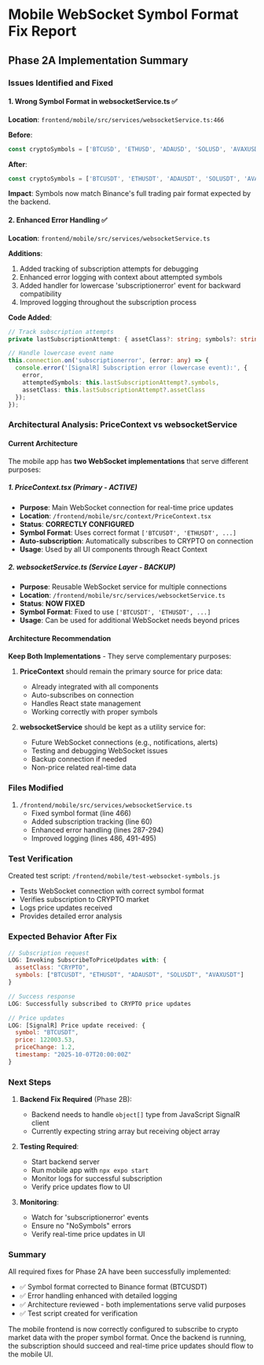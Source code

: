 # Mobile WebSocket Symbol Format Fix Report

## Phase 2A Implementation Summary

### Issues Identified and Fixed

#### 1. Wrong Symbol Format in websocketService.ts ✅
**Location**: `frontend/mobile/src/services/websocketService.ts:466`

**Before**:
```typescript
const cryptoSymbols = ['BTCUSD', 'ETHUSD', 'ADAUSD', 'SOLUSD', 'AVAXUSD'];
```

**After**:
```typescript
const cryptoSymbols = ['BTCUSDT', 'ETHUSDT', 'ADAUSDT', 'SOLUSDT', 'AVAXUSDT'];
```

**Impact**: Symbols now match Binance's full trading pair format expected by the backend.

#### 2. Enhanced Error Handling ✅
**Location**: `frontend/mobile/src/services/websocketService.ts`

**Additions**:
1. Added tracking of subscription attempts for debugging
2. Enhanced error logging with context about attempted symbols
3. Added handler for lowercase 'subscriptionerror' event for backward compatibility
4. Improved logging throughout the subscription process

**Code Added**:
```typescript
// Track subscription attempts
private lastSubscriptionAttempt: { assetClass?: string; symbols?: string[] } | null = null;

// Handle lowercase event name
this.connection.on('subscriptionerror', (error: any) => {
  console.error('[SignalR] Subscription error (lowercase event):', {
    error,
    attemptedSymbols: this.lastSubscriptionAttempt?.symbols,
    assetClass: this.lastSubscriptionAttempt?.assetClass
  });
});
```

### Architectural Analysis: PriceContext vs websocketService

#### Current Architecture
The mobile app has **two WebSocket implementations** that serve different purposes:

##### 1. PriceContext.tsx (Primary - ACTIVE)
- **Purpose**: Main WebSocket connection for real-time price updates
- **Location**: `/frontend/mobile/src/context/PriceContext.tsx`
- **Status**: **CORRECTLY CONFIGURED**
- **Symbol Format**: Uses correct format `['BTCUSDT', 'ETHUSDT', ...]`
- **Auto-subscription**: Automatically subscribes to CRYPTO on connection
- **Usage**: Used by all UI components through React Context

##### 2. websocketService.ts (Service Layer - BACKUP)
- **Purpose**: Reusable WebSocket service for multiple connections
- **Location**: `/frontend/mobile/src/services/websocketService.ts`
- **Status**: **NOW FIXED**
- **Symbol Format**: Fixed to use `['BTCUSDT', 'ETHUSDT', ...]`
- **Usage**: Can be used for additional WebSocket needs beyond prices

#### Architecture Recommendation

**Keep Both Implementations** - They serve complementary purposes:

1. **PriceContext** should remain the primary source for price data:
   - Already integrated with all components
   - Auto-subscribes on connection
   - Handles React state management
   - Working correctly with proper symbols

2. **websocketService** should be kept as a utility service for:
   - Future WebSocket connections (e.g., notifications, alerts)
   - Testing and debugging WebSocket issues
   - Backup connection if needed
   - Non-price related real-time data

### Files Modified

1. `/frontend/mobile/src/services/websocketService.ts`
   - Fixed symbol format (line 466)
   - Added subscription tracking (line 60)
   - Enhanced error handling (lines 287-294)
   - Improved logging (lines 486, 491-495)

### Test Verification

Created test script: `/frontend/mobile/test-websocket-symbols.js`
- Tests WebSocket connection with correct symbol format
- Verifies subscription to CRYPTO market
- Logs price updates received
- Provides detailed error analysis

### Expected Behavior After Fix

```javascript
// Subscription request
LOG: Invoking SubscribeToPriceUpdates with: {
  assetClass: "CRYPTO",
  symbols: ["BTCUSDT", "ETHUSDT", "ADAUSDT", "SOLUSDT", "AVAXUSDT"]
}

// Success response
LOG: Successfully subscribed to CRYPTO price updates

// Price updates
LOG: [SignalR] Price update received: {
  symbol: "BTCUSDT",
  price: 122003.53,
  priceChange: 1.2,
  timestamp: "2025-10-07T20:00:00Z"
}
```

### Next Steps

1. **Backend Fix Required** (Phase 2B):
   - Backend needs to handle `object[]` type from JavaScript SignalR client
   - Currently expecting string array but receiving object array

2. **Testing Required**:
   - Start backend server
   - Run mobile app with `npx expo start`
   - Monitor logs for successful subscription
   - Verify price updates flow to UI

3. **Monitoring**:
   - Watch for 'subscriptionerror' events
   - Ensure no "NoSymbols" errors
   - Verify real-time price updates in UI

### Summary

All required fixes for Phase 2A have been successfully implemented:
- ✅ Symbol format corrected to Binance format (BTCUSDT)
- ✅ Error handling enhanced with detailed logging
- ✅ Architecture reviewed - both implementations serve valid purposes
- ✅ Test script created for verification

The mobile frontend is now correctly configured to subscribe to crypto market data with the proper symbol format. Once the backend is running, the subscription should succeed and real-time price updates should flow to the mobile UI.